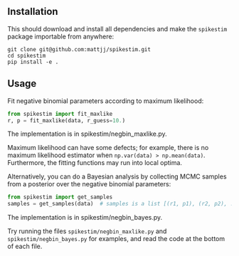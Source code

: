 ## Installation ##

This should download and install all dependencies and make the `spikestim`
package importable from anywhere:

```
git clone git@github.com:mattjj/spikestim.git
cd spikestim
pip install -e .
```

## Usage ##

Fit negative binomial parameters according to maximum likelihood:

```python
from spikestim import fit_maxlike
r, p = fit_maxlike(data, r_guess=10.)
```

The implementation is in spikestim/negbin_maxlike.py.

Maximum likelihood can have some defects; for example, there is no maximum
likelihood estimator when `np.var(data) > np.mean(data)`. Furthermore, the
fitting functions may run into local optima.

Alternatively, you can do a Bayesian analysis by collecting MCMC samples from a
posterior over the negative binomial parameters:

```python
from spikestim import get_samples
samples = get_samples(data)  # samples is a list [(r1, p1), (r2, p2), ...]
```

The implementation is in spikestim/negbin_bayes.py.

Try running the files `spikestim/negbin_maxlike.py` and
`spikestim/negbin_bayes.py` for examples, and read the code at the bottom of
each file.
